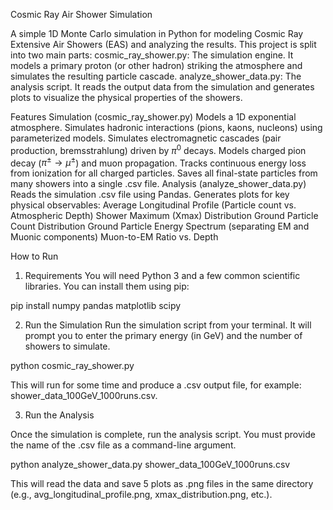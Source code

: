 Cosmic Ray Air Shower Simulation

A simple 1D Monte Carlo simulation in Python for modeling Cosmic Ray Extensive Air Showers (EAS) and analyzing the results.
This project is split into two main parts:
cosmic_ray_shower.py: The simulation engine. It models a primary proton (or other hadron) striking the atmosphere and simulates the resulting particle cascade.
analyze_shower_data.py: The analysis script. It reads the output data from the simulation and generates plots to visualize the physical properties of the showers.

Features
Simulation (cosmic_ray_shower.py)
Models a 1D exponential atmosphere.
Simulates hadronic interactions (pions, kaons, nucleons) using parameterized models.
Simulates electromagnetic cascades (pair production, bremsstrahlung) driven by $\pi^0$ decays.
Models charged pion decay ($\pi^\pm \to \mu^\pm$) and muon propagation.
Tracks continuous energy loss from ionization for all charged particles.
Saves all final-state particles from many showers into a single .csv file.
Analysis (analyze_shower_data.py)
Reads the simulation .csv file using Pandas.
Generates plots for key physical observables:
Average Longitudinal Profile (Particle count vs. Atmospheric Depth)
Shower Maximum (Xmax) Distribution
Ground Particle Count Distribution
Ground Particle Energy Spectrum (separating EM and Muonic components)
Muon-to-EM Ratio vs. Depth

How to Run
1. Requirements
You will need Python 3 and a few common scientific libraries. You can install them using pip:


pip install numpy pandas matplotlib scipy


2. Run the Simulation
Run the simulation script from your terminal. It will prompt you to enter the primary energy (in GeV) and the number of showers to simulate.


python cosmic_ray_shower.py


This will run for some time and produce a .csv output file, for example: shower_data_100GeV_1000runs.csv.

3. Run the Analysis

Once the simulation is complete, run the analysis script. You must provide the name of the .csv file as a command-line argument.


python analyze_shower_data.py   shower_data_100GeV_1000runs.csv


This will read the data and save 5 plots as .png files in the same directory (e.g., avg_longitudinal_profile.png, xmax_distribution.png, etc.).

